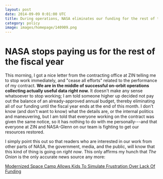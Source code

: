 ```yaml
---
layout: post
date: 2014-09-09 0:01:00 UTC
title: During operations, NASA eliminates our funding for the rest of the year
category: policy
image: images/homepage/140909.png
---
```


# NASA stops paying us for the rest of the fiscal year

This morning, I got a nice letter from the contracting office at ZIN telling me to stop work immediately, and "cease all efforts" related to the performance of my contract. **We are in the middle of successful on-orbit operations collecting actually useful data right now.** It doesn't make any sense whatsoever to stop working; I am told someone higher up decided not pay out the balance of an already-approved annual budget, thereby eliminating all of our funding until the fiscal year ends at the end of this month. I don't know (and don't want to know) what the details are, or the internal politics and maneuvering, but I am told that everyone working on the contract was given the same notice, so it has nothing to do with me personally---and that everyone at ZIN and NASA-Glenn on our team is fighting to get our resources restored.

I simply point this out so that readers who are interested in our work from other parts of NASA, the government, media, and the public, will know that this kind of thing is going on *right now*. This only affirms my hunch that *The Onion* is the only accurate news source any more:

[Modernized Space Camp Allows Kids To Simulate Frustration Over Lack Of Funding](http://www.theonion.com/articles/modernized-space-camp-allows-kids-to-simulate-frus,36148/)
